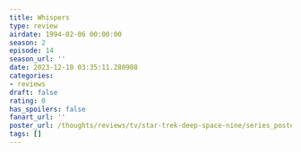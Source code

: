```yaml
---
title: Whispers
type: review
airdate: 1994-02-06 00:00:00
season: 2
episode: 14
season_url: ''
date: 2023-12-10 03:35:11.280908
categories:
- reviews
draft: false
rating: 0
has_spoilers: false
fanart_url: ''
poster_url: /thoughts/reviews/tv/star-trek-deep-space-nine/series_poster.jpg
tags: []
---
```


